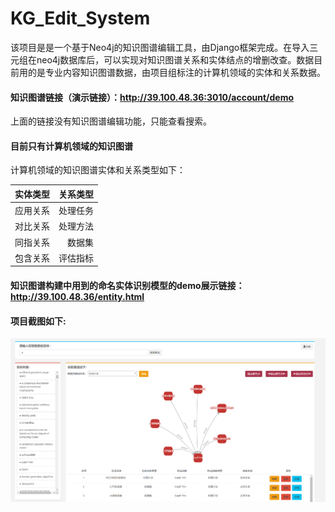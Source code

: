# **KG_Edit_System**
该项目是是一个基于Neo4j的知识图谱编辑工具，由Django框架完成。在导入三元组在neo4j数据库后，可以实现对知识图谱关系和实体结点的增删改查。数据目前用的是专业内容知识图谱数据，由项目组标注的计算机领域的实体和关系数据。
#### 知识图谱链接（演示链接）：<http://39.100.48.36:3010/account/demo>
上面的链接没有知识图谱编辑功能，只能查看搜索。
#### 目前只有计算机领域的知识图谱
计算机领域的知识图谱实体和关系类型如下：

| 实体类型        | 关系类型   |
| --------   | -----:  |
| 应用关系      | 处理任务   |
| 对比关系        |   处理方法   |
| 同指关系        |    数据集    |
| 包含关系        |    评估指标    |

#### 知识图谱构建中用到的命名实体识别模型的demo展示链接： <http://39.100.48.36/entity.html>
#### 项目截图如下:
![demo](https://raw.githubusercontent.com/Cung806/KG_Edit_System/master/demo.png)